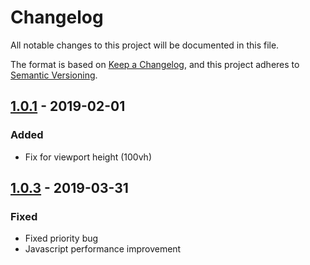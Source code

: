 # Changelog
All notable changes to this project will be documented in this file.

The format is based on [Keep a Changelog](https://keepachangelog.com/en/1.0.0/),
and this project adheres to [Semantic Versioning](https://semver.org/spec/v2.0.0.html).

## [1.0.1] - 2019-02-01
### Added
- Fix for viewport height (100vh)
## [1.0.3] - 2019-03-31
### Fixed
- Fixed priority bug
- Javascript performance improvement

[1.0.1]: https://www.npmjs.com/package/postcss-viewport-height-correction/v/1.0.1
[1.0.3]: https://www.npmjs.com/package/postcss-viewport-height-correction/v/1.0.3
